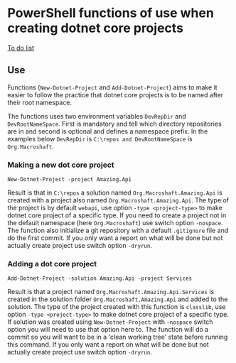 # PowerShell functions of use when creating dotnet core projects

[To do list](https://github.com/Aha43/psdotnetutil/projects/1)

## Use

Functions (`New-Dotnet-Project` and `Add-Dotnet-Project`) aims to make it easier to follow the practice that dotnet core projects is to be named after their root namespace.

The functions uses two environment variables `DevRepDir` and `DevRootNameSpace`. First is mandatory and tell which directory repositories are in and second is optional and defines a namespace prefix. In the examples below `DevRepDir` is `C:\repos and DevRootNameSpace` is `Org.Macroshaft`.

### Making a new dot core project

```
New-Dotnet-Project -project Amazing.Api
```

Result is that in `C:\repos` a solution named `Org.Macroshaft.Amazing.Api` is created with a project also named `Org.Macroshaft.Amazing.Api`. The type of the project is by default `webapi`, use option `-type <project-type>` to make dotnet core project of a specific type. If you need to create a project not in the default namespace (here `Org.Macroshaft`) use switch option `-nospace`. The function also initialize a git repository with a default `.gitignore` file and do the first commit. If you only want a report on what will be done but not actually create project use switch option `-dryrun`.

### Adding a dot core project

```
Add-Dotnet-Project -solution Amazing.Api -project Services
```

Result is that a project named `Org.Macroshaft.Amazing.Api.Services` is created in the solution folder `Org.Macroshaft.Amazing.Api` and added to the solution. The type of the project created with this function is `classlib`, use option `-type <project-type>` to make dotnet core project of a specific type. If solution was created using `New-Dotnet-Project` with `-nospace` switch option you will need to use that option here to. The function will do a commit so you will want to be in a 'clean working tree' state before running this command. If you only want a report on what will be done but not actually create project use switch option `-dryrun`.
